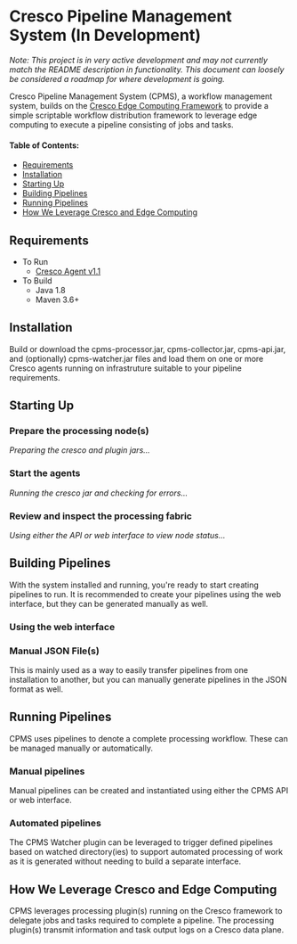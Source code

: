 # Cresco Pipeline Management System (In Development)

*Note: This project is in very active development and may not currently match the README description in functionality. 
This document can loosely be considered a roadmap for where development is going.*

Cresco Pipeline Management System (CPMS), a workflow management system, builds on the 
[Cresco Edge Computing Framework](http://cresco.io) to provide a simple scriptable workflow distribution framework to 
leverage edge computing to execute a pipeline consisting of jobs and tasks. 

#### Table of Contents:
 - [Requirements](#requirements)
 - [Installation](#installation)
 - [Starting Up](#starting-up)
 - [Building Pipelines](#building-piplines)
 - [Running Pipelines](#running-pipelines)
 - [How We Leverage Cresco and Edge Computing](#how-we-leverage-cresco-and-edge-computing)

## Requirements
- To Run
  - [Cresco Agent v1.1](https://github.com/CrescoEdge/agent/releases/tag/1.1-SNAPSHOT)
- To Build
  - Java 1.8
  - Maven 3.6+

## Installation
Build or download the cpms-processor.jar, cpms-collector.jar, cpms-api.jar, and (optionally) cpms-watcher.jar files and 
load them on one or more Cresco agents running on infrastruture suitable to your pipeline requirements.

## Starting Up

### Prepare the processing node(s)
*Preparing the cresco and plugin jars...*

### Start the agents
*Running the cresco jar and checking for errors...*

### Review and inspect the processing fabric
*Using either the API or web interface to view node status...*

## Building Pipelines
With the system installed and running, you're ready to start creating pipelines to run. It is recommended to create
your pipelines using the web interface, but they can be generated manually as well.

### Using the web interface

### Manual JSON File(s)
This is mainly used as a way to easily transfer pipelines from one installation to another, but you can manually
generate pipelines in the JSON format as well.

## Running Pipelines
CPMS uses pipelines to denote a complete processing workflow. These can be managed manually or automatically.

### Manual pipelines 
Manual pipelines can be created and instantiated using either the CPMS API or web interface.

### Automated pipelines
The CPMS Watcher plugin can be leveraged to trigger defined pipelines based on watched directory(ies) to support
automated processing of work as it is generated without needing to build a separate interface.


## How We Leverage Cresco and Edge Computing
CPMS leverages processing plugin(s) running on the Cresco framework to delegate jobs and tasks required to complete a 
pipeline. The processing plugin(s) transmit information and task output logs on a Cresco data plane.